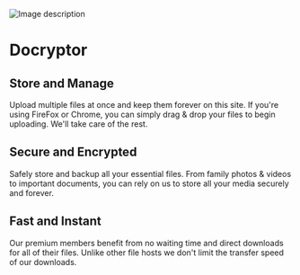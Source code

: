 ![Image description](https://wonkasoft.com/wp-content/uploads/2019/11/docryptor-logo.png)

# Docryptor

## Store and Manage
Upload multiple files at once and keep them forever on this site. If you're using FireFox or Chrome, you can simply drag & drop your files to begin uploading. We'll take care of the rest.

## Secure and Encrypted
Safely store and backup all your essential files. From family photos & videos to important documents, you can rely on us to store all your media securely and forever.

## Fast and Instant
Our premium members benefit from no waiting time and direct downloads for all of their files. Unlike other file hosts we don't limit the transfer speed of our downloads.